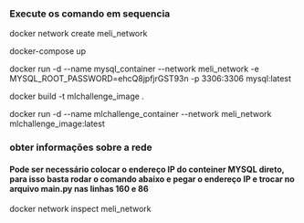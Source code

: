 ### Execute os comando em sequencia

docker network create meli_network

docker-compose up

docker run -d --name mysql_container --network meli_network -e MYSQL_ROOT_PASSWORD=ehcQ8jpfjrGST93n -p 3306:3306 mysql:latest

docker build -t mlchallenge_image .

docker run -d --name mlchallenge_container --network meli_network mlchallenge_image:latest


### obter informações sobre a rede

#### Pode ser necessário colocar o endereço IP do conteiner MYSQL direto, para isso basta rodar o comando abaixo e pegar o endereço IP e trocar no arquivo main.py nas linhas 160 e 86

docker network inspect meli_network
